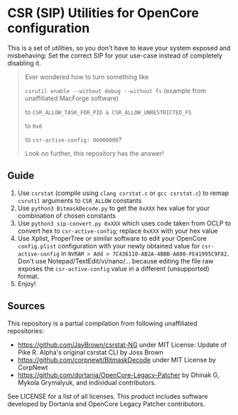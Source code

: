 # CSR (SIP) Utilities for OpenCore configuration

This is a set of utilities, so you don't have to leave your system exposed and misbehaving: Set the correct SIP for your use-case instead of completely disabling it.

> Ever wondered how to turn something like 
>
> `csrutil enable --without debug --without fs` (example from unaffiliated MacForge software)
>
> to `CSR_ALLOW_TASK_FOR_PID & CSR_ALLOW_UNRESTRICTED_FS` 
>
> to `0x6` 
>
> to `csr-active-config: 06000000`? 
>
> Look no further, this repository has the answer!

## Guide

1. Use `csrstat` (compile using `clang csrstat.c` or `gcc csrstat.c`) to remap `csrutil` arguments to `CSR_ALLOW` constants
2. Use `python3 BitmaskDecode.py` to get the `0xXXX` hex value for your combination of chosen constants
3. Use `python3 sip-convert.py 0xXXX` which uses code taken from OCLP to convert hex to `csr-active-config`; replace `0xXXX` with your hex value
4. Use Xplist, ProperTree or similar software to edit your OpenCore `config.plist` configuration with your newly obtained value for `csr-active-config` in `NVRAM > Add > 7C436110-AB2A-4BBB-A880-FE41995C9F82`. Don't use Notepad/TextEdit/vi/nano/... because editing the file raw exposes the `csr-active-config` value in a different (unsupported) format.
5. Enjoy!

## Sources

This repository is a partial compilation from following unaffiliated repositories:

- https://github.com/JayBrown/csrstat-NG under MIT License: Update of Pike R. Alpha's original csrstat CLI by Joss Brown
- https://github.com/corpnewt/BitmaskDecode under MIT License by CorpNewt
- https://github.com/dortania/OpenCore-Legacy-Patcher by Dhinak G, Mykola Grymalyuk, and individual contributors.

See LICENSE for a list of all licenses. This product includes software developed by Dortania and OpenCore Legacy Patcher contributors.
